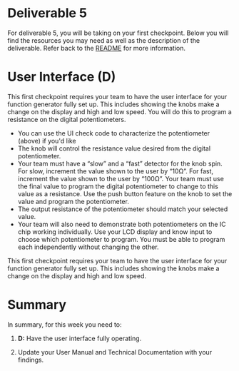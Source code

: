 # Deliverable 5

For deliverable 5, you will be taking on your first checkpoint. Below you will find the resources you may need as well as the description of the deliverable. Refer back to the [README](../README.md) for more information. 

# User Interface (D)
This first checkpoint requires your team to have the user interface for your function generator fully set up. This includes showing the knobs make a change on the display and high and low speed. You will do this to program a resistance on the digital potentiometers.
- You can use the UI check code to characterize the potentiometer (above) if you'd like
- The knob will control the resistance value desired from the digital potentiometer.
- Your team must have a “slow” and a “fast” detector for the knob spin.  For slow, increment the value shown to the user by “10Ω”.  For fast, increment the value shown to the user by “100Ω”.  Your team must use the final value to program the digital potentiometer to change to this value as a resistance.  Use the push button feature on the knob to set the value and program the potentiometer.
- The output resistance of the potentiometer should match your selected value.  
- Your team will also need to demonstrate both potentiometers on the IC chip working individually.  Use your LCD display and know input to choose which potentiometer to program.  You must be able to program each independently without changing the other.

This first checkpoint requires your team to have the user interface for your function generator fully set up. This includes showing the knobs make a change on the display and high and low speed.

# Summary

In summary, for this week you need to:

1. **D:** Have the user interface fully operating.

2. Update your User Manual and Technical Documentation with your findings.
